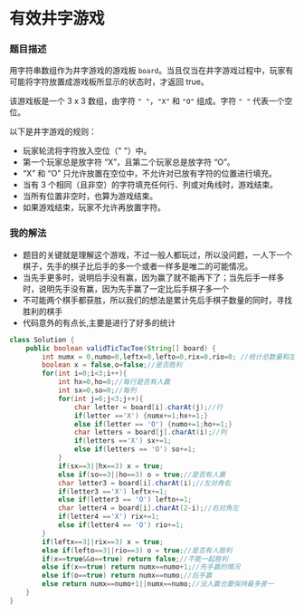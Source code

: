 # 有效井字游戏

### 题目描述

用字符串数组作为井字游戏的游戏板 `board`。当且仅当在井字游戏过程中，玩家有可能将字符放置成游戏板所显示的状态时，才返回 true。

该游戏板是一个 3 x 3 数组，由字符 `" "`，`"X"` 和 `"O"` 组成。字符 `" "` 代表一个空位。

以下是井字游戏的规则：

- 玩家轮流将字符放入空位（" "）中。
- 第一个玩家总是放字符 “X”，且第二个玩家总是放字符 “O”。
- “X” 和 “O” 只允许放置在空位中，不允许对已放有字符的位置进行填充。
- 当有 3 个相同（且非空）的字符填充任何行、列或对角线时，游戏结束。
- 当所有位置非空时，也算为游戏结束。
- 如果游戏结束，玩家不允许再放置字符。

### 我的解法

- 题目的关键就是理解这个游戏，不过一般人都玩过，所以没问题，一人下一个棋子，先手的棋子比后手的多一个或者一样多是唯二的可能情况。
- 当先手更多时，说明后手没有赢，因为赢了就不能再下了；当先后手一样多时，说明先手没有赢，因为先手赢了一定比后手棋子多一个
- 不可能两个棋手都获胜，所以我们的想法是累计先后手棋子数量的同时，寻找胜利的棋手
- 代码意外的有点长,主要是进行了好多的统计

```java
class Solution {
    public boolean validTicTacToe(String[] board) {
        int numx = 0,numo=0,leftx=0,lefto=0,rix=0,rio=0; //统计总数量和左右对角线
        boolean x = false,o=false;//是否胜利
        for(int i=0;i<3;i++){
            int hx=0,ho=0;//每行是否有人赢
            int sx=0,so=0;//每列
            for(int j=0;j<3;j++){
                char letter = board[i].charAt(j);//行
                if(letter =='X') {numx+=1;hx+=1;}
                else if(letter == 'O') {numo+=1;ho+=1;}
                char letters = board[j].charAt(i);//列
                if(letters =='X') sx+=1;
                else if(letters == 'O') so+=1;
            }
            if(sx==3||hx==3) x = true;
            else if(so==3||ho==3) o = true;//是否有人赢
            char letter3 = board[i].charAt(i);//左对角右
            if(letter3 =='X') leftx+=1;
            else if(letter3 == 'O') lefto+=1;
            char letter4 = board[i].charAt(2-i);//右对角左
            if(letter4 =='X') rix+=1;
            else if(letter4 == 'O') rio+=1;
        }
        if(leftx==3||rix==3) x = true;
        else if(lefto==3||rio==3) o = true;//是否有人胜利
        if(x==true&&o==true) return false;//不能一起胜利
        else if(x==true) return numx==numo+1;//先手赢的情况
        else if(o==true) return numx==numo;//后手赢
        else return numx==numo+1||numx==numo;//没人赢也要保持最多差一
    }
}
```

